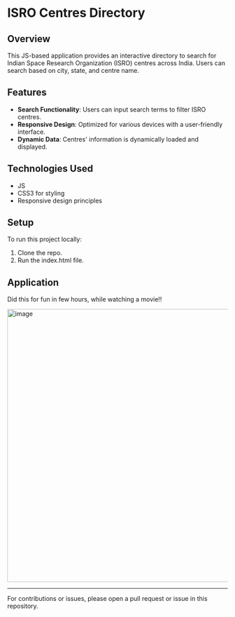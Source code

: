 # ISRO Centres Directory

## Overview
This JS-based application provides an interactive directory to search for Indian Space Research Organization (ISRO) centres across India. Users can search based on city, state, and centre name. 

## Features
- **Search Functionality**: Users can input search terms to filter ISRO centres.
- **Responsive Design**: Optimized for various devices with a user-friendly interface.
- **Dynamic Data**: Centres' information is dynamically loaded and displayed.

## Technologies Used
- JS
- CSS3 for styling
- Responsive design principles

## Setup
To run this project locally:
1. Clone the repo.
2. Run the index.html file.

## Application

Did this for fun in few hours, while watching a movie!!

<img width="623" alt="image" src="https://github.com/PalashM9/ISRO-React/assets/100582448/202b45b9-2862-4296-b94e-26e775c6d8d8">



---

For contributions or issues, please open a pull request or issue in this repository.

